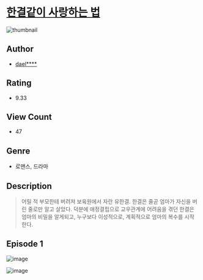 # [한결같이 사랑하는 법](https://comic.naver.com/challenge/list?titleId=810959)
![thumbnail](https://image-comic.pstatic.net/user_contents_data/challenge_comic/2023/05/25/363350/upload_7219324295160606776_480x623.jpeg)

## Author
- [dael****](https://comic.naver.com/artistTitle?id=363350)

## Rating
- 9.33

## View Count
- 47

## Genre
- 로맨스, 드라마

## Description
> 어릴 적 부모한테 버려져 보육원에서 자란 유한결. 한결은 줄곧 엄마가 자신을 버린 줄로만 알고 살았다. 덕분에 애정결핍으로 교우관계에 어려움을 겪던 한결은 엄마의 비밀을 알게되고, 누구보다 이성적으로, 계획적으로 엄마의 복수를 시작한다.


## Episode 1
![image](https://image-comic.pstatic.net/user_contents_data/challenge_comic/2023/05/25/363350/upload_3487582035922805093.jpeg)

![image](https://image-comic.pstatic.net/user_contents_data/challenge_comic/2023/05/25/363350/upload_3763149135548659766.jpeg)
